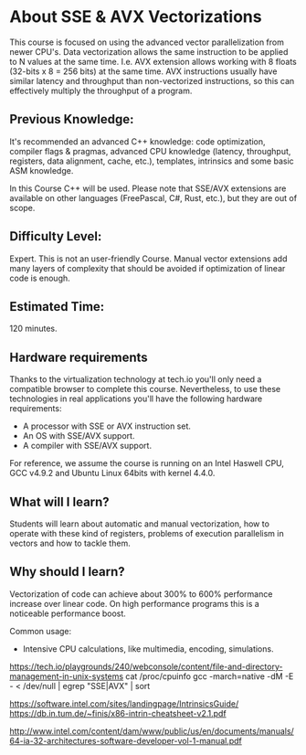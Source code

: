 # About SSE & AVX Vectorizations
This course is focused on using the advanced vector parallelization from newer CPU's. Data vectorization allows the same instruction to be applied to N values at the same time. 
I.e. AVX extension allows working with 8 floats (32-bits x 8 = 256 bits) at the same time. AVX instructions usually have similar latency and throughput than non-vectorized instructions, so this can effectively multiply the throughput of a program.

## Previous Knowledge:
It's recommended an advanced C++ knowledge: code optimization, compiler flags & pragmas, advanced CPU knowledge (latency, throughput, registers, data alignment, cache, etc.), templates, intrinsics and some basic ASM knowledge.

In this Course C++ will be used. Please note that SSE/AVX extensions are available on other languages (FreePascal, C#, Rust, etc.), but they are out of scope.

## Difficulty Level: 
Expert. This is not an user-friendly Course. Manual vector extensions add many layers of complexity that should be avoided if optimization of linear code is enough.

## Estimated Time:
120 minutes.

## Hardware requirements
Thanks to the virtualization technology at tech.io you'll only need a compatible browser to complete this course.
Nevertheless, to use these technologies in real applications you'll have the following hardware requirements:

-  A processor with SSE or AVX instruction set.
-  An OS with SSE/AVX support.
-  A compiler with SSE/AVX support.

For reference, we assume the course is running on an Intel Haswell CPU, GCC v4.9.2 and Ubuntu Linux 64bits with kernel 4.4.0.

## What will I learn?
Students will learn about automatic and manual vectorization, how to operate with these kind of registers, problems of execution parallelism in vectors and how to tackle them.

## Why should I learn?
Vectorization of code can achieve about 300% to 600% performance increase over linear code.
On high performance programs this is a noticeable performance boost.

Common usage:
-  Intensive CPU calculations, like multimedia, encoding, simulations.



https://tech.io/playgrounds/240/webconsole/content/file-and-directory-management-in-unix-systems
 cat /proc/cpuinfo
 gcc -march=native -dM -E - < /dev/null | egrep "SSE|AVX" | sort


 https://software.intel.com/sites/landingpage/IntrinsicsGuide/
 https://db.in.tum.de/~finis/x86-intrin-cheatsheet-v2.1.pdf
 
 http://www.intel.com/content/dam/www/public/us/en/documents/manuals/64-ia-32-architectures-software-developer-vol-1-manual.pdf
 